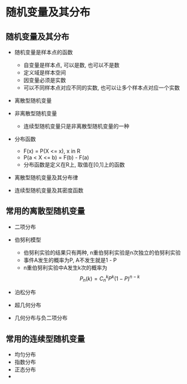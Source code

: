 随机变量及其分布
===

## 随机变量及其分布
- 随机变量是样本点的函数
    - 自变量是样本点, 可以是数, 也可以不是数
    - 定义域是样本空间
    - 因变量必须是实数
    - 可以不同样本点对应不同的实数, 也可以让多个样本点对应一个实数
- 离散型随机变量
- 非离散型随机变量
    - 连续型随机变量只是非离散型随机变量的一种

- 分布函数
    - F(x) = P(X <= x), x in R
    - P(a < X <= b) = F(b) - F(a)
    - 分布函数是定义在R上, 取值在[0,1]上的函数

- 离散型随机变量及其分布律
- 连续型随机变量及其密度函数

## 常用的离散型随机变量
- 二项分布
- 伯努利模型
    - 伯努利实验的结果只有两种, n重伯努利实验是n次独立的伯努利实验
    - 事件A发生的概率为P, A不发生就是1 - P
    - n重伯努利实验中A发生k次的概率为
    $$P_n(k) = C_n^k P^k (1-P)^{n-k}$$

- 泊松分布

- 超几何分布

- 几何分布与负二项分布

## 常用的连续型随机变量
- 均匀分布
- 指数分布
- 正态分布
- 
